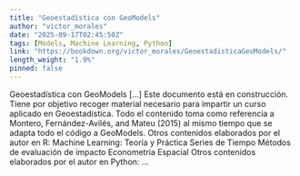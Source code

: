 ```yaml
---
title: "Geoestadística con GeoModels"
author: "victor_morales"
date: "2025-09-17T02:45:50Z"
tags: [Models, Machine Learning, Python]
link: "https://bookdown.org/victor_morales/GeoestadisticaGeoModels/"
length_weight: "1.9%"
pinned: false
---
```


Geoestadística con GeoModels [...] Este documento está en construcción. Tiene por objetivo recoger material necesario para impartir un curso aplicado en Geoestadística. Todo el contenido toma como referencia a Montero, Fernández-Avilés, and Mateu (2015) al mismo tiempo que se adapta todo el código a GeoModels. Otros contenidos elaborados por el autor en R: Machine Learning: Teoría y Práctica Series de Tiempo Métodos de evaluación de impacto Econometría Espacial Otros contenidos elaborados por el autor en Python: ...
